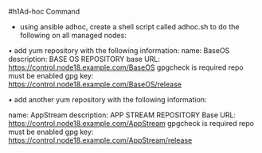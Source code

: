 #h1Ad-hoc Command

- using ansible adhoc, create a shell script called adhoc.sh to do the following on all managed nodes:

• add yum repository with the following information:
  name: BaseOS
  description: BASE OS REPOSITORY
  base URL: https://control.node18.example.com/BaseOS
  gpgcheck is required
  repo must be enabled
  gpg key: https://control.node18.example.com/BaseOS/release

• add another yum repository with the following information:
  
  name: AppStream
  description: APP STREAM REPOSITORY
  Base URL: https://control.node18.example.com/AppStream
  gpgcheck is required
  repo must be enabled
  gpg key: https://control.node18.example.com/AppStream/release
